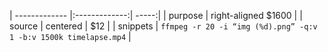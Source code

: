 
| ------------- |:-------------:| -----:|
| purpose      | right-aligned  $1600 |
| source      | centered      |   $12 |
| snippets | `ffmpeg -r 20 -i “img (%d).png” -q:v 1 -b:v 1500k timelapse.mp4` |